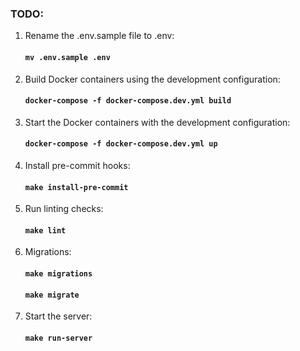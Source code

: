 ### TODO:

1. Rename the .env.sample file to .env:
   #### ` mv .env.sample .env `
2. Build Docker containers using the development configuration:
   #### ` docker-compose -f docker-compose.dev.yml build `

3. Start the Docker containers with the development configuration:
   #### ` docker-compose -f docker-compose.dev.yml up `

4. Install pre-commit hooks:
   #### ` make install-pre-commit `

5. Run linting checks:
   #### ` make lint `

6. Migrations:
   #### ` make migrations `
   #### ` make migrate `

7. Start the server:
   #### ` make run-server `
